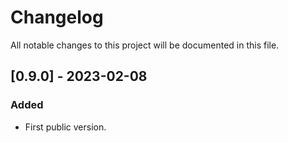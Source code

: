 # Changelog
All notable changes to this project will be documented in this file.

## [0.9.0] - 2023-02-08
### Added
* First public version.
